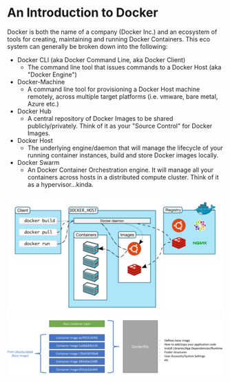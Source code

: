 # An Introduction to Docker

Docker is both the name of a company (Docker Inc.) and an ecosystem of tools for creating, maintaining and running Docker Containers. This eco system can generally be broken down into the following:
- Docker CLI (aka Docker Command Line, aka Docker Client)
    - The command line tool that issues commands to a Docker Host (aka "Docker Engine")
- Docker-Machine
    - A command line tool for provisioning a Docker Host machine remotely, across multiple target platforms (i.e. vmware, bare metal, Azure etc.)
- Docker Hub
    - A central repository of Docker Images to be shared publicly/privately.  Think of it as your "Source Control" for Docker Images.
- Docker Host
    - The underlying engine/daemon that will manage the lifecycle of your running container instances, build and store Docker images locally.
- Docker Swarm
    - An Docker Container Orchestration engine.  It will manage all your containers across hosts in a distributed compute cluster.  Think of it as a hypervisor...kinda.

![Docker Architechture](images/docker_architechture.png)
![Docker file diagram](images/docker_file_layers.png)